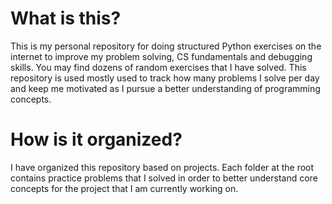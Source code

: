 # What is this?
This is my personal repository for doing structured Python exercises on the internet to improve my problem solving, CS fundamentals and debugging skills. You may find dozens of random exercises that I have solved. This repository is used mostly used to track how many problems I solve per day and keep me motivated as I pursue a better understanding of programming concepts.
# How is it organized?
I have organized this repository based on projects. Each folder at the root contains practice problems that I solved in order to better understand core concepts for the project that I am currently working on.
